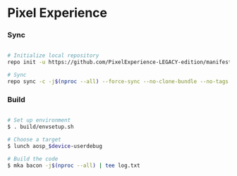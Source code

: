 # Pixel Experience #

### Sync ###

```bash

# Initialize local repository
repo init -u https://github.com/PixelExperience-LEGACY-edition/manifest.git -b thirteen-plus --depth=1 --git-lfs

# Sync
repo sync -c -j$(nproc --all) --force-sync --no-clone-bundle --no-tags
```

### Build ###

```bash

# Set up environment
$ . build/envsetup.sh

# Choose a target
$ lunch aosp_$device-userdebug

# Build the code
$ mka bacon -j$(nproc --all) | tee log.txt
```

